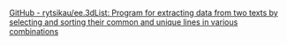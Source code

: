 
[GitHub - rytsikau/ee.3dList: Program for extracting data from two texts by selecting and sorting their common and unique lines in various combinations](https://github.com/rytsikau/ee.3dList)
